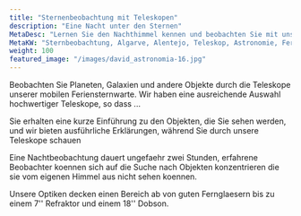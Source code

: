 ```yaml
---
title: "Sternenbeobachtung mit Teleskopen"
description: "Eine Nacht unter den Sternen"
MetaDesc: "Lernen Sie den Nachthimmel kennen und beobachten Sie mit uns Planeten, Galaxien, Cluster und Gasnebel. Wir werden ausführliche Erklärungen geben, während Sie beobachten"
MetaKW: "Sternbeobachtung, Algarve, Alentejo, Teleskop, Astronomie, Feriensternwarte,Natur,Nachthimmel,Sterne,Planeten,Galaxien"
weight: 100
featured_image: "/images/david_astronomia-16.jpg"
---
```

Beobachten Sie Planeten, Galaxien und andere Objekte durch die Teleskope unserer mobilen Feriensternwarte.
Wir haben eine ausreichende Auswahl hochwertiger Teleskope, so dass ...

Sie erhalten eine kurze Einführung zu den Objekten, die Sie sehen werden, und wir bieten ausführliche Erklärungen, während Sie durch unsere Teleskope schauen

<!--more-->

Eine Nachtbeobachtung dauert ungefaehr zwei Stunden, erfahrene Beobachter koennen sich auf die Suche nach Objekten konzentrieren die sie vom eigenen Himmel aus nicht sehen koennen.

Unsere Optiken decken einen Bereich ab von guten Fernglaesern bis zu einem 7'' Refraktor und einem 18'' Dobson.
